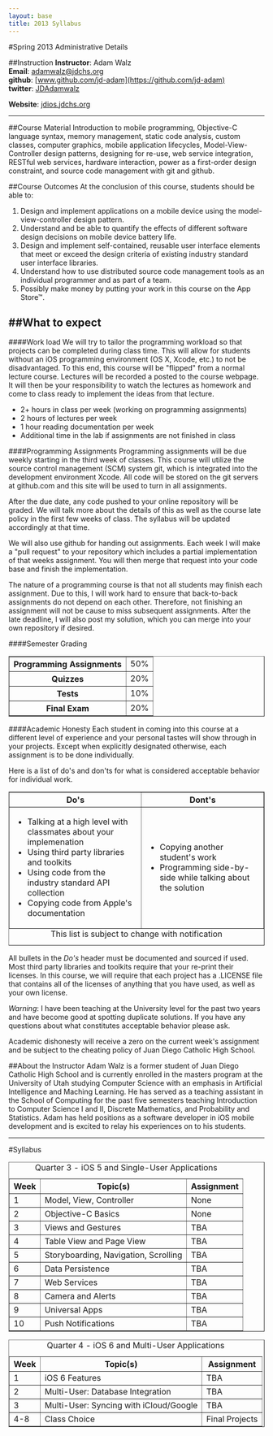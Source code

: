 ```yaml
---
layout: base
title: 2013 Syllabus
---
```

#Spring 2013 Administrative Details

##Instruction
**Instructor**: Adam Walz  
**Email**: <adamwalz@jdchs.org>  
**github**: [www.github.com/jd-adam](https://github.com/jd-adam)  
**twitter**: [JDAdamwalz](https://twitter.com/JDAdamwalz)

**Website**: [jdios.jdchs.org](http://jdios.jdchs.org)

-------------------------------

##Course Material
Introduction to mobile programming, Objective-C language syntax,
memory management, static code analysis, custom classes, computer graphics,
mobile application lifecycles, Model-View-Controller design patterns,
designing for re-use, web service integration, RESTful web services,
hardware interaction, power as a first-order design constraint,
and source code management with git and github.

##Course Outcomes
At the conclusion of this course, students should be able to:

1. Design and implement applications on a mobile device using the
    model-view-controller design pattern.
2. Understand and be able to quantify the effects of different software
    design decisions on mobile device battery life.
3. Design and implement self-contained, reusable user interface elements
    that meet or exceed the design criteria of existing industry standard
    user interface libraries.
4. Understand how to use distributed source code management tools as an
    individual programmer and as part of a team.
5. Possibly make money by putting your work in this course on the
    App Store&trade;.

##What to expect
-------------------------------

####Work load
We will try to tailor the programming workload so that projects can be completed
during class time. This will allow for students without an iOS programming
environment (OS X, Xcode, etc.) to not be disadvantaged. To this end, this course
will be "flipped" from a normal lecture course. Lectures will be recorded a posted
to the course webpage. It will then be your responsibility to watch the lectures
as homework and come to class ready to implement the ideas from that lecture.

- 2+ hours in class per week (working on programming assignments)
- 2 hours of lectures per week
- 1 hour reading documentation per week
- Additional time in the lab if assignments are not finished in class

####Programming Assignments
Programming assignments will be due weekly starting in the third week of classes. 
This course will utilize the source control management (SCM) system git, which is
integrated into the development environment Xcode. All code will be stored on
the git servers at github.com and this site will be used to turn in all assignments.

After the due date, any code pushed to your online repository will be graded. We
will talk more about the details of this as well as the course late policy in 
the first few weeks of class. The syllabus will be updated accordingly at that
time.

We will also use github for handing out assignments. Each week I will make a
"pull request" to your repository which includes a partial implementation of that
weeks assignment. You will then merge that request into your code base and finish
the implementation.

The nature of a programming course is that not all students may finish each
assignment. Due to this, I will work hard to ensure that back-to-back assignments
do not depend on each other. Therefore, not finishing an assignment will not be
cause to miss subsequent assignments. After the late deadline, I will also post
my solution, which you can merge into your own repository if desired.

####Semester Grading

<table border="1" cellpadding="5">
  <tr>
    <th>Programming Assignments</th>
    <td>50%</td>
  </tr>
  <tr>
    <th>Quizzes</th>
    <td>20%</td>
  </tr>
  <tr>
    <th>Tests</th>
    <td>10%</td>
  </tr>
  <tr>
    <th>Final Exam</th>
    <td>20%</td>
  </tr>
</table>

####Academic Honesty
Each student in coming into this course at a different level of experience and
your personal tastes will show through in your projects. Except when explicitly 
designated otherwise, each assignment is to be done individually.

Here is a list of do's and don'ts for what is considered acceptable behavior for
individual work.

<table border="1" cellpadding="5">
  <caption align="bottom">This list is subject to change with notification</caption>
  <tr>
    <th>Do's</th>
    <th>Dont's</th>
  </tr>
  <tr>
    <td><ul>
      <li>Talking at a high level with classmates about your implemenation</li>
      <li>Using third party libraries and toolkits</li>
      <li>Using code from the industry standard API collection</li>
      <li>Copying code from Apple's documentation</li>
    </ul>
    </td>
    <td><ul>
      <li>Copying another student's work</li>
      <li>Programming side-by-side while talking about the solution</li>
    </ul>
    </td>
  </tr>
</table>

All bullets in the _Do's_ header must be documented and sourced if used. Most
third party libraries and toolkits require that your re-print their licenses. 
In this course, we will require that each project has a .LICENSE file that 
contains all of the licenses of anything that you have used, as well as your 
own license. 

_Warning_: I have been teaching at the University level for the past two years
and have become good at spotting duplicate solutions. If you have any questions
about what constitutes acceptable behavior please ask.

Academic dishonesty will receive a zero on the current week's assignment and be
subject to the cheating policy of Juan Diego Catholic High School.

##About the Instructor
Adam Walz is a former student of Juan Diego Catholic High School and is currently
enrolled in the masters program at the University of Utah studying Computer
Science with an emphasis in Artificial Intelligence and Maching Learning. He has
served as a teaching assistant in the School of Computing for the past five
semesters teaching Introduction to Computer Science I and II, Discrete Mathematics, 
and Probability and Statistics. Adam has held positions as a software developer
in iOS mobile development and is excited to relay his experiences on to his students.

-------------------------------

#Syllabus
<table border="1" cellpadding="10">
  <caption>Quarter 3 - iOS 5 and Single-User Applications</caption>
  <tr>
    <th>Week</th>
    <th>Topic(s)</th>
    <th>Assignment</th>
  </tr>
  <tr>
    <td>1</td>
    <td>Model, View, Controller</td>
    <td>None</td>
  </tr>
  <tr>
    <td>2</td>
    <td>Objective-C Basics</td>
    <td>None</td>
  </tr>
  <tr>
    <td>3</td>
    <td>Views and Gestures</td>
    <td>TBA</td>
  </tr>
  <tr>
    <td>4</td>
    <td>Table View and Page View</td>
    <td>TBA</td>
  </tr>
  <tr>
    <td>5</td>
    <td>Storyboarding, Navigation, Scrolling</td>
    <td>TBA</td>
  </tr>
  <tr>
    <td>6</td>
    <td>Data Persistence</td>
    <td>TBA</td>
  </tr>
  <tr>
    <td>7</td>
    <td>Web Services</td>
    <td>TBA</td>
  </tr>
  <tr>
    <td>8</td>
    <td>Camera and Alerts</td>
    <td>TBA</td>
  </tr>
  <tr>
    <td>9</td>
    <td>Universal Apps</td>
    <td>TBA</td>
  </tr>
  <tr>
    <td>10</td>
    <td>Push Notifications</td>
    <td>TBA</td>
  </tr>
</table>

<table border="1" cellpadding="10">
  <caption>Quarter 4 - iOS 6 and Multi-User Applications</caption>
  <tr>
    <th>Week</th>
    <th>Topic(s)</th>
    <th>Assignment</th>
  </tr>
  <tr>
    <td>1</td>
    <td>iOS 6 Features</td>
    <td>TBA</td>
  </tr>
  <tr>
    <td>2</td>
    <td>Multi-User: Database Integration</td>
    <td>TBA</td>
  </tr>
  <tr>
    <td>3</td>
    <td>Multi-User: Syncing with iCloud/Google</td>
    <td>TBA</td>
  </tr>
  <tr>
    <td>4-8</td>
    <td>Class Choice</td>
    <td>Final Projects</td>
  </tr>

</table>
